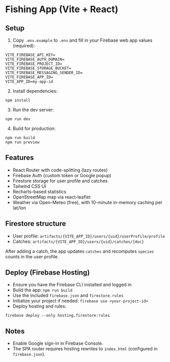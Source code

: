 # Fishing App (Vite + React)

## Setup

1. Copy `.env.example` to `.env` and fill in your Firebase web app values (required):

```
VITE_FIREBASE_API_KEY=
VITE_FIREBASE_AUTH_DOMAIN=
VITE_FIREBASE_PROJECT_ID=
VITE_FIREBASE_STORAGE_BUCKET=
VITE_FIREBASE_MESSAGING_SENDER_ID=
VITE_FIREBASE_APP_ID=
VITE_APP_ID=my-app-id
```

2. Install dependencies:

```
npm install
```

3. Run the dev server:

```
npm run dev
```

4. Build for production:

```
npm run build
npm run preview
```

## Features

- React Router with code-splitting (lazy routes)
- Firebase Auth (custom token or Google popup)
- Firestore storage for user profile and catches
- Tailwind CSS UI
- Recharts-based statistics
- OpenStreetMap map via react-leaflet
- Weather via Open-Meteo (free), with 10-minute in-memory caching per lat/lon

## Firestore structure

- User profile: `artifacts/{VITE_APP_ID}/users/{uid}/userProfile/profile`
- Catches: `artifacts/{VITE_APP_ID}/users/{uid}/catches/{doc}`

After adding a catch, the app updates `catches` and recomputes `species` counts in the user profile.

## Deploy (Firebase Hosting)

- Ensure you have the Firebase CLI installed and logged in
- Build the app: `npm run build`
- Use the included `firebase.json` and `firestore.rules`
- Initialize your project if needed: `firebase use <your-project-id>`
- Deploy hosting and rules:
```
firebase deploy --only hosting,firestore:rules
```

## Notes

- Enable Google sign-in in Firebase Console.
- The SPA router requires hosting rewrites to `index.html` (configured in `firebase.json`).
